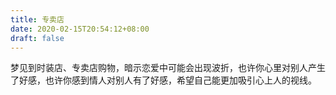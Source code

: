 ```yaml
---
title: 专卖店
date: 2020-02-15T20:54:12+08:00
draft: false
---
```


梦见到时装店、专卖店购物，暗示恋爱中可能会出现波折，也许你心里对别人产生了好感，也许你感到情人对别人有了好感，希望自己能更加吸引心上人的视线。<br>

